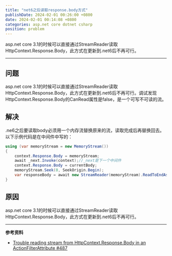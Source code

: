 ```yaml
---
title: "net6之后读取response.body方式"
publishDate: 2024-02-01 00:26:00 +0800
date: 2024-02-01 00:14:08 +0800
categories: asp.net core dotnet csharp
position: problem
---
```


asp.net core 3.1的时候可以直接通过StreamReader读取HttpContext.Response.Body，此方式在更新到.net6后不再可行。

---

<div id="toc"></div>

## 问题

asp.net core 3.1的时候可以直接通过StreamReader读取HttpContext.Response.Body，此方式在更新到.net6后不再可行。调试发现HttpContext.Response.Body的CanRead属性是false，是一个可写不可读的流。

## 解决

.ne6之后要读取body必须用一个内存流替换原来的流，读取完成后再替换回去。以下示例代码是在中间件中写的：

```c#
using (var memoryStream = new MemoryStream())
{
    context.Response.Body = memoryStream;
    await _next.Invoke(context);//_next是下一个中间件
    context.Response.Body = currentBody;
    memoryStream.Seek(0, SeekOrigin.Begin);
    var responseBody = await new StreamReader(memoryStream).ReadToEndAsync();
}
```

## 原因

asp.net core 3.1的时候可以直接通过StreamReader读取HttpContext.Response.Body，此方式在更新到.net6后不再可行。

---

**参考资料**

- [Trouble reading stream from HttpContext.Response.Body in an ActionFilterAttribute #487](https://github.com/dotnet/aspnetcore/issues/487)
